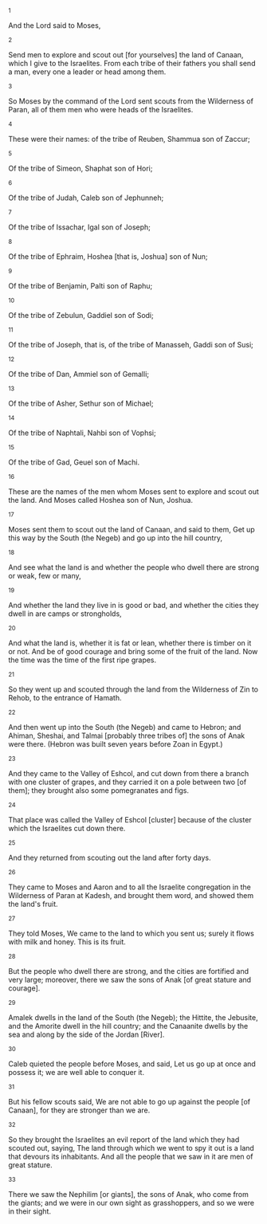 <sup>1</sup> 

And the Lord said to Moses, 

<sup>2</sup> 

Send men to explore and scout out [for yourselves] the land of Canaan, which I give to the Israelites. From each tribe of their fathers you shall send a man, every one a leader or head among them. 

<sup>3</sup> 

So Moses by the command of the Lord sent scouts from the Wilderness of Paran, all of them men who were heads of the Israelites. 

<sup>4</sup> 

These were their names: of the tribe of Reuben, Shammua son of Zaccur; 

<sup>5</sup> 

Of the tribe of Simeon, Shaphat son of Hori; 

<sup>6</sup> 

Of the tribe of Judah, Caleb son of Jephunneh; 

<sup>7</sup> 

Of the tribe of Issachar, Igal son of Joseph; 

<sup>8</sup> 

Of the tribe of Ephraim, Hoshea [that is, Joshua] son of Nun; 

<sup>9</sup> 

Of the tribe of Benjamin, Palti son of Raphu; 

<sup>10</sup> 

Of the tribe of Zebulun, Gaddiel son of Sodi; 

<sup>11</sup> 

Of the tribe of Joseph, that is, of the tribe of Manasseh, Gaddi son of Susi; 

<sup>12</sup> 

Of the tribe of Dan, Ammiel son of Gemalli; 

<sup>13</sup> 

Of the tribe of Asher, Sethur son of Michael; 

<sup>14</sup> 

Of the tribe of Naphtali, Nahbi son of Vophsi; 

<sup>15</sup> 

Of the tribe of Gad, Geuel son of Machi. 

<sup>16</sup> 

These are the names of the men whom Moses sent to explore and scout out the land. And Moses called Hoshea son of Nun, Joshua. 

<sup>17</sup> 

Moses sent them to scout out the land of Canaan, and said to them, Get up this way by the South (the Negeb) and go up into the hill country, 

<sup>18</sup> 

And see what the land is and whether the people who dwell there are strong or weak, few or many, 

<sup>19</sup> 

And whether the land they live in is good or bad, and whether the cities they dwell in are camps or strongholds, 

<sup>20</sup> 

And what the land is, whether it is fat or lean, whether there is timber on it or not. And be of good courage and bring some of the fruit of the land. Now the time was the time of the first ripe grapes. 

<sup>21</sup> 

So they went up and scouted through the land from the Wilderness of Zin to Rehob, to the entrance of Hamath. 

<sup>22</sup> 

And then went up into the South (the Negeb) and came to Hebron; and Ahiman, Sheshai, and Talmai [probably three tribes of] the sons of Anak were there. (Hebron was built seven years before Zoan in Egypt.) 

<sup>23</sup> 

And they came to the Valley of Eshcol, and cut down from there a branch with one cluster of grapes, and they carried it on a pole between two [of them]; they brought also some pomegranates and figs. 

<sup>24</sup> 

That place was called the Valley of Eshcol [cluster] because of the cluster which the Israelites cut down there. 

<sup>25</sup> 

And they returned from scouting out the land after forty days. 

<sup>26</sup> 

They came to Moses and Aaron and to all the Israelite congregation in the Wilderness of Paran at Kadesh, and brought them word, and showed them the land's fruit. 

<sup>27</sup> 

They told Moses, We came to the land to which you sent us; surely it flows with milk and honey. This is its fruit. 

<sup>28</sup> 

But the people who dwell there are strong, and the cities are fortified and very large; moreover, there we saw the sons of Anak [of great stature and courage]. 

<sup>29</sup> 

Amalek dwells in the land of the South (the Negeb); the Hittite, the Jebusite, and the Amorite dwell in the hill country; and the Canaanite dwells by the sea and along by the side of the Jordan [River]. 

<sup>30</sup> 

Caleb quieted the people before Moses, and said, Let us go up at once and possess it; we are well able to conquer it. 

<sup>31</sup> 

But his fellow scouts said, We are not able to go up against the people [of Canaan], for they are stronger than we are. 

<sup>32</sup> 

So they brought the Israelites an evil report of the land which they had scouted out, saying, The land through which we went to spy it out is a land that devours its inhabitants. And all the people that we saw in it are men of great stature. 

<sup>33</sup> 

There we saw the Nephilim [or giants], the sons of Anak, who come from the giants; and we were in our own sight as grasshoppers, and so we were in their sight.